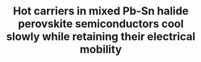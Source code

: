 ---
layout: default
title: Hot carriers in mixed Pb-Sn halide perovskite semiconductors cool slowly while retaining their electrical mobility
authors: <b>Maurizio Monti</b>, KDG Imalka Jayawardena, Edward Butler-Caddle, Rajapakshe MI Bandara, Jack M Woolley, Michael Staniforth, S Ravi P Silva, James Lloyd-Hughes
publication: Physical Review B, <b>102</b>(24), 245204
year: 2020
number: 4
doi: https://doi.org/10.1103/PhysRevB.102.245204 
---